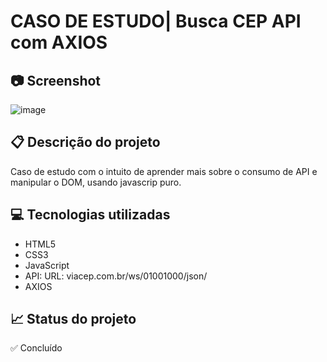 # CASO DE ESTUDO| Busca CEP API com AXIOS

## 📷 Screenshot
![image](https://user-images.githubusercontent.com/83377646/217917385-d660d918-d948-4d76-81c2-b956e19128ea.png)


## 📋 Descrição do projeto
Caso de estudo com o intuito de aprender mais sobre o consumo de API e manipular o DOM, usando javascrip puro.


## 💻 Tecnologias utilizadas
- HTML5
- CSS3
- JavaScript
- API: URL: viacep.com.br/ws/01001000/json/
- AXIOS

## 📈 Status do projeto
✅ Concluído
